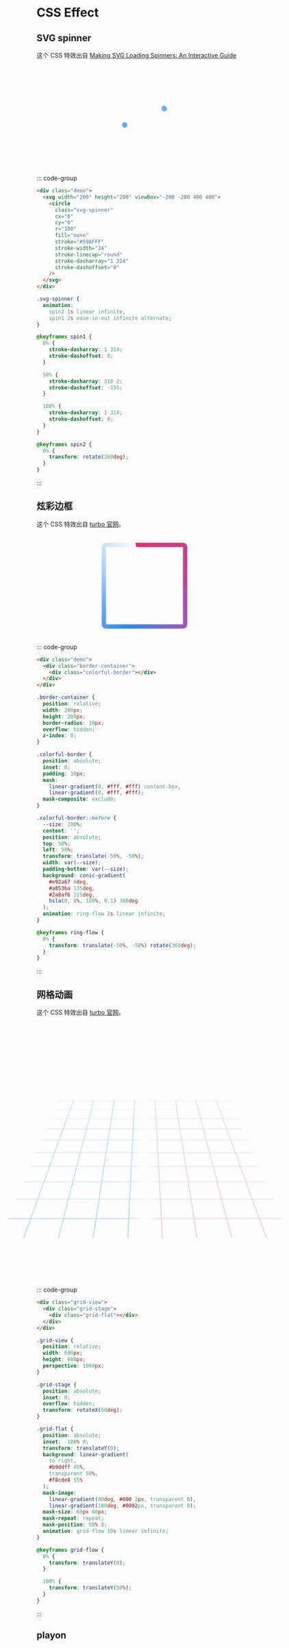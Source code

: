 # CSS Effect

## SVG spinner

这个 CSS 特效出自 [Making SVG Loading Spinners: An Interactive Guide](https://www.fffuel.co/svg-spinner/)

<div class="demo ">
  <svg width="200" height="200" viewBox="-200 -200 400 400">
    <circle
      class="svg-spinner"
      cx="0"
      cy="0"
      r="100"
      fill="none"
      stroke="#59AFFF"
      stroke-width="24"
      stroke-linecap="round"
      stroke-dasharray="1 314"
      stroke-dashoffset="0"
    />
  </svg>
</div>

::: code-group

```html
<div class="demo">
  <svg width="200" height="200" viewBox="-200 -200 400 400">
    <circle
      class="svg-spinner"
      cx="0"
      cy="0"
      r="100"
      fill="none"
      stroke="#59AFFF"
      stroke-width="24"
      stroke-linecap="round"
      stroke-dasharray="1 314"
      stroke-dashoffset="0"
    />
  </svg>
</div>
```

```css
.svg-spinner {
  animation:
    spin2 1s linear infinite,
    spin1 2s ease-in-out infinite alternate;
}

@keyframes spin1 {
  0% {
    stroke-dasharray: 1 314;
    stroke-dashoffset: 0;
  }

  50% {
    stroke-dasharray: 310 2;
    stroke-dashoffset: -155;
  }

  100% {
    stroke-dasharray: 1 314;
    stroke-dashoffset: 0;
  }
}

@keyframes spin2 {
  0% {
    transform: rotate(360deg);
  }
}
```

:::

## 炫彩边框

这个 CSS 特效出自 [turbo 官网](https://turbo.build/)。

<div class="demo">
  <div class="border-container">
    <div class="colorful-border"></div>
  </div>
</div>

::: code-group

```html
<div class="demo">
  <div class="border-container">
    <div class="colorful-border"></div>
  </div>
</div>
```

```css
.border-container {
  position: relative;
  width: 200px;
  height: 200px;
  border-radius: 10px;
  overflow: hidden;
  z-index: 0;
}

.colorful-border {
  position: absolute;
  inset: 0;
  padding: 10px;
  mask:
    linear-gradient(0, #fff, #fff) content-box,
    linear-gradient(0, #fff, #fff);
  mask-composite: exclude;
}

.colorful-border::before {
  --size: 200%;
  content: '';
  position: absolute;
  top: 50%;
  left: 50%;
  transform: translate(-50%, -50%);
  width: var(--size);
  padding-bottom: var(--size);
  background: conic-gradient(
    #e92a67 0deg,
    #a853ba 135deg,
    #2a8af6 215deg,
    hsla(0, 0%, 100%, 0.1) 360deg
  );
  animation: ring-flow 2s linear infinite;
}

@keyframes ring-flow {
  0% {
    transform: translate(-50%, -50%) rotate(360deg);
  }
}
```

:::

## 网格动画

这个 CSS 特效出自 [turbo 官网](https://turbo.build/)。

<div class="demo">
  <div class="grid-view">
    <div class="grid-stage">
      <div class="grid-flat"></div>
    </div>
  </div>
</div>

::: code-group

```html
<div class="grid-view">
  <div class="grid-stage">
    <div class="grid-flat"></div>
  </div>
</div>
```

```css
.grid-view {
  position: relative;
  width: 600px;
  height: 600px;
  perspective: 1000px;
}

.grid-stage {
  position: absolute;
  inset: 0;
  overflow: hidden;
  transform: rotateX(60deg);
}

.grid-flat {
  position: absolute;
  inset: -100% 0;
  transform: translateY(0);
  background: linear-gradient(
    to right,
    #b9ddff 45%,
    transparent 50%,
    #f8cde8 55%
  );
  mask-image:
    linear-gradient(90deg, #000 2px, transparent 0),
    linear-gradient(180deg, #0002px, transparent 0);
  mask-size: 60px 60px;
  mask-repeat: repeat;
  mask-position: 50% 0;
  animation: grid-flow 10s linear infinite;
}

@keyframes grid-flow {
  0% {
    transform: translateY(0);
  }

  100% {
    transform: translateY(50%);
  }
}
```

:::

## playon

<div class="demo">
  <svg
    viewBox="0 0 32 32"
    width="1em"
    height="1em"
    style="font-size: 128px; color: oklch(0.645 0.246 16.439)"
  >
    <g stroke="currentColor" stroke-width="6" stroke-linecap="round">
      <line x1="7" y1="10" x2="7" y2="26">
        <animate
          attributeName="y1"
          values="10;20;10"
          dur="0.8s"
          repeatCount="indefinite"
        ></animate>
      </line>
      <line x1="16" y1="6" x2="16" y2="26">
        <animate
          attributeName="y1"
          values="18;6;18"
          dur="0.8s"
          repeatCount="indefinite"
        ></animate>
      </line>
      <line x1="25" y1="8" x2="25" y2="26">
        <animate
          attributeName="y1"
          values="8;20;8"
          dur="0.8s"
          repeatCount="indefinite"
        ></animate>
      </line>
    </g>
  </svg>
</div>

```html
<svg
  viewBox="0 0 32 32"
  width="1em"
  height="1em"
  style="font-size: 128px; color: oklch(0.645 0.246 16.439)"
>
  <g stroke="currentColor" stroke-width="6" stroke-linecap="round">
    <line x1="7" y1="10" x2="7" y2="26">
      <animate
        attributeName="y1"
        values="10;20;10"
        dur="0.8s"
        repeatCount="indefinite"
      ></animate>
    </line>
    <line x1="16" y1="6" x2="16" y2="26">
      <animate
        attributeName="y1"
        values="18;6;18"
        dur="0.8s"
        repeatCount="indefinite"
      ></animate>
    </line>
    <line x1="25" y1="8" x2="25" y2="26">
      <animate
        attributeName="y1"
        values="8;20;8"
        dur="0.8s"
        repeatCount="indefinite"
      ></animate>
    </line>
  </g>
</svg>
```

## 下拉 Loading

<script setup>
import SVGLoading from '../components/SVGLoading.vue'
</script>

<div class="demo">
  <SVGLoading />
</div>

::: code-group

```html
<div class="canvas">
  <div class="label">
    <input
      name="range"
      type="range"
      min="0"
      :max="maxValue"
      :value="scrollValue"
      @input="onInput"
    />
    <div>
      <label for="range">当前值: {{ scrollValue }}</label>
    </div>
    <div>最大滚动值: {{ scrollValueMax }}</div>
  </div>

  <svg
    class="svg-loading"
    :data-loading="loading"
    viewBox="0 0 32 32"
    width="1em"
    height="1em"
    fill="none"
    stroke="currentColor"
    stroke-width="3"
  >
    <g
      :opacity="opacitValue"
      :transform="`rotate(${rotateValue})`"
      transform-origin="16 16"
    >
      <circle
        r="12"
        cx="16"
        cy="16"
        stroke-linecap="round"
        stroke-dasharray="100"
        :stroke-dashoffset="dashoffset"
        transform="rotate(-45)"
        transform-origin="16 16"
      ></circle>
    </g>
  </svg>
</div>
```

```css
.canvas {
  display: flex;
  flex-direction: column;
  align-items: center;
}

.canvas .label {
  margin-bottom: 20px;
  color: oklch(0.645 0.246 16.439);
  text-align: center;
}

.svg-loading {
  border-radius: 50%;
  padding: 10px;
  font-size: 96px;
  color: hsl(263 100% 70%);
  background-color: #fff;
  box-shadow: 0 0 10px 4px hsl(263 100% 70% / 0.4);
}

.svg-loading[data-loading='true'] {
  animation: rotate 1s linear infinite;
}

@keyframes rotate {
  from {
    transform: rotate(0);
  }

  to {
    transform: rotate(1turn);
  }
}
```

```ts
const defaultValue = 10

// 用滑块来模拟移动端下拉
const scrollValue = ref(defaultValue)
const scrollValueMax = 120
const maxValue = 160

// dashValue 至少要比 svg 的圆周大
const dashValue = 100
// 设置默认偏移量为 dashValue 完全隐藏圆弧轨迹
const dashoffset = ref(dashValue - defaultValue)
// 设置最小偏移量，达到不显示完整的圆弧效果
const dashoffsetMin = 40

// 旋转角度
const rotateValue = ref(0)
// 转动 3/4周
const rotateValueMax = 270

// 透明度
const opacitValue = ref(0.4)

const loading = ref(false)

function onInput(event: Event) {
  const target = event.target as HTMLInputElement
  scrollValue.value = Number(target.value)
  const value = Math.min(scrollValue.value, scrollValueMax)

  const percentage = value / scrollValueMax
  dashoffset.value = Math.floor(
    Math.max(dashoffsetMin, dashValue - dashValue * percentage)
  )

  rotateValue.value = rotateValueMax * percentage
  // 0.4是最低的透明度
  opacitValue.value = (1 - 0.4) * percentage + 0.4

  // 用最大值来模拟下拉松开情景，触发loading
  loading.value = scrollValue.value === maxValue
}
```

:::

<style>
.demo {
  position: relative;
  display: flex;
  align-items: center;
  justify-content: center;
  width: 100%;
  min-height: 240px;
}
</style>

<!-- svg spiner -->
<style>
.svg-spinner {
  animation:
    spin2 1s linear infinite,
    spin1 2s ease-in-out infinite alternate;
}

@keyframes spin1 {
  0% {
    stroke-dasharray: 1 314;
    stroke-dashoffset: 0;
  }

  50% {
    stroke-dasharray: 310 2;
    stroke-dashoffset: -155;
  }

  100% {
    stroke-dasharray: 1 314;
    stroke-dashoffset: 0;
  }
}

@keyframes spin2 {
  0% {
    transform: rotate(360deg);
  }
}
</style>

<!-- 炫彩边框 -->
<style>
.border-container {
  position: relative;
  width: 200px;
  height: 200px;
  border-radius: 10px;
  overflow: hidden;
  z-index: 0;
}

.colorful-border {
  position: absolute;
  inset: 0;
  padding: 10px;
  mask:
    linear-gradient(0, #fff, #fff) content-box,
    linear-gradient(0, #fff, #fff);
  mask-composite: exclude;
}

.colorful-border::before {
  --size: 200%;
  content: '';
  position: absolute;
  top: 50%;
  left: 50%;
  transform: translate(-50%, -50%);
  width: var(--size);
  padding-bottom: var(--size);
  background: conic-gradient(
    #e92a67 0deg,
    #a853ba 135deg,
    #2a8af6 215deg,
    hsla(0, 0%, 100%, 0.1) 360deg
  );
  animation: ring-flow 2s linear infinite;
}

@keyframes ring-flow {
  0% {
    transform: translate(-50%, -50%) rotate(360deg);
  }
}
</style>

<!-- 网格动画 -->
<style>
.grid-view {
  position: relative;
  width: 600px;
  height: 600px;
  perspective: 1000px;
}

.grid-stage {
  position: absolute;
  inset: 0;
  overflow: hidden;
  transform: rotateX(60deg);
}

.grid-flat {
  position: absolute;
  inset: -100% 0;
  transform: translateY(0);
  background: linear-gradient(
    to right,
    #b9ddff 45%,
    transparent 50%,
    #f8cde8 55%
  );
  mask-image: linear-gradient(90deg, #000 2px, transparent 0),
    linear-gradient(180deg, #000 2px, transparent 0);
  mask-size: 60px 60px;
  mask-repeat: repeat;
  mask-position: 50% 0;
  animation: grid-flow 10s linear infinite;
}

@keyframes grid-flow {
  0% {
    transform: translateY(0);
  }

  100% {
    transform: translateY(50%);
  }
}
</style>
